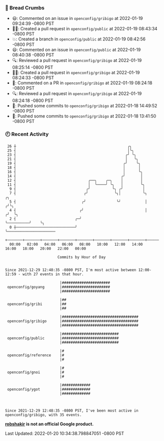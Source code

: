 ### 🍞 Bread Crumbs

 * 😃: Commented on an issue in `openconfig/gribigo` at 2022-01-19 09:24:39 -0800 PST
 * ✍🏼: Created a pull request in `openconfig/public` at 2022-01-19 08:43:34 -0800 PST
 * 💥: Created a branch in `openconfig/public` at 2022-01-19 08:42:56 -0800 PST
 * 😃: Commented on an issue in `openconfig/public` at 2022-01-19 08:40:38 -0800 PST
 * 🔍: Reviewed a pull request in  `openconfig/gribigo` at 2022-01-19 08:25:14 -0800 PST
 * ✍🏼: Created a pull request in `openconfig/gribigo` at 2022-01-19 08:24:33 -0800 PST
 * 💬: Commented on a PR in  `openconfig/gribigo` at 2022-01-19 08:24:18 -0800 PST
 * 🔍: Reviewed a pull request in  `openconfig/gribigo` at 2022-01-19 08:24:18 -0800 PST
 * 🚢: Pushed some commits to `openconfig/gribigo` at 2022-01-18 14:49:52 -0800 PST
 * 🚢: Pushed some commits to `openconfig/gribigo` at 2022-01-18 13:41:50 -0800 PST

### 🕘 Recent Activity
```
 26 ┼                                                   ╭╮
 25 ┤                                                   │╰╮
 23 ┤                                                  ╭╯ ╰╮
 21 ┤                                                  │   ╰╮
 19 ┤                                                 ╭╯    ╰╮
 18 ┤                                                 │      │
 16 ┤                                                 │      ╰╮
 14 ┤                                                ╭╯       │
 12 ┤                                 ╭──╮    ╭─╮    │        │
 11 ┤                                 │  ╰────╯ ╰╮   │        ╰╮
  9 ┤                                ╭╯          ╰╮ ╭╯         │
  7 ┤                               ╭╯            ╰╮│          ╰╮            ╭╮
  5 ┤                              ╭╯              ╰╯           │           ╭╯╰╮
  4 ┤                             ╭╯                            │          ╭╯  ╰╮
  2 ┤                           ╭─╯                             ╰──────────╯    ╰╮
  0 ┼───────────────────────────╯                                                ╰──────────────────────
    +───────+───────+───────+───────+───────+───────+───────+───────+───────+───────+───────+───────+────
  00:00   02:00   04:00   06:00   08:00   10:00   12:00   14:00   16:00   18:00   20:00   22:00   00:00   

						Commits by Hour of Day


Since 2021-12-29 12:48:35 -0800 PST, I'm most active between 12:00-12:59 - with 27 events in that hour.

```



```
                         |######################
 openconfig/goyang       |######################
                         |######################

                         |##
 openconfig/gribi        |##
                         |##

                         |###################################
 openconfig/gribigo      |###################################
                         |###################################

                         |##########################
 openconfig/public       |##########################
                         |##########################

                         |#
 openconfig/reference    |#
                         |#

                         |#
 openconfig/gnoi         |#
                         |#

                         |#############
 openconfig/ygot         |#############
                         |#############



Since 2021-12-29 12:48:35 -0800 PST, I've been most active in openconfig/gribigo, with 35 events.

```
**[robshakir](mailto:robjs@google.com) is not an official Google product.**  


Last Updated: 2022-01-20 10:34:38.798847051 -0800 PST
